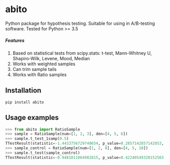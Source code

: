# abito

Python package for hypothesis testing. Suitable for using in A/B-testing software.
Tested for Python >= 3.5

##### Features
1. Based on statistical tests from scipy.stats: t-test, Mann-Whitney U, Shapiro-Wilk, Levene, Mood, Median
2. Works with weighted samples
3. Can trim sample tails
4. Works with Ratio samples

## Installation
```
pip install abito
```

## Usage examples
```python
>>> from abito import RatioSample
>>> sample = RatioSample(num=[1, 2, 3], den=[4, 5, 6])
>>> sample.t_test_1samp(0.5)
TTestResult(statistic=-1.4433756729740654, p_value=0.2857142857142853, mean_diff=-0.10000000000000003, mean_diff_std=0.06928203230275506)
>>> sample_control = RatioSample(num=[1, 2, 8], den=[4, 5, 10])
>>> sample.t_test(sample_control)
TTestResult(statistic=-0.9481011064982815, p_value=0.42240549320152565, mean_diff=-0.1789473684210527, mean_diff_std=0.18874291696797746)
```
